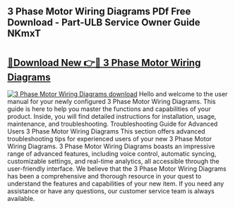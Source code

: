 ## 3 Phase Motor Wiring Diagrams PDf Free Download - Part-ULB Service Owner Guide NKmxT

# <h2><a href="http://dfu8zij.blite.top/?on=3+Phase+Motor+Wiring+Diagrams">🔗Download New 👉🔴 3 Phase Motor Wiring Diagrams</a></h2>

[![3 Phase Motor Wiring Diagrams download](https://i.imgur.com/lujVjoI.png)](http://dfu8zij.blite.top/?on=3+Phase+Motor+Wiring+Diagrams)
Hello and welcome to the user manual for your newly configured 3 Phase Motor Wiring Diagrams. This guide is here to help you master the functions and capabilities of your product. Inside, you will find detailed instructions for installation, usage, maintenance, and troubleshooting. Troubleshooting Guide for Advanced Users 3 Phase Motor Wiring Diagrams This section offers advanced troubleshooting tips for experienced users of your new 3 Phase Motor Wiring Diagrams. 3 Phase Motor Wiring Diagrams boasts an impressive range of advanced features, including voice control, automatic syncing, customizable settings, and real-time analytics, all accessible through the user-friendly interface. We believe that the 3 Phase Motor Wiring Diagrams has been a comprehensive and thorough resource in your quest to understand the features and capabilities of your new item. If you need any assistance or have any questions, our customer service team is always available.
